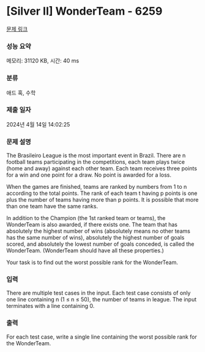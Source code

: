 # [Silver II] WonderTeam - 6259 

[문제 링크](https://www.acmicpc.net/problem/6259) 

### 성능 요약

메모리: 31120 KB, 시간: 40 ms

### 분류

애드 혹, 수학

### 제출 일자

2024년 4월 14일 14:02:25

### 문제 설명

<p>The Brasileiro League is the most important event in Brazil. There are n football teams participating in the competitions, each team plays twice (home and away) against each other team. Each team receives three points for a win and one point for a draw. No point is awarded for a loss.</p>

<p>When the games are finished, teams are ranked by numbers from 1 to n according to the total points. The rank of each team t having p points is one plus the number of teams having more than p points. It is possible that more than one team have the same ranks.</p>

<p>In addition to the Champion (the 1st ranked team or teams), the WonderTeam is also awarded, if there exists one. The team that has absolutely the highest number of wins (absolutely means no other teams has the same number of wins), absolutely the highest number of goals scored, and absolutely the lowest number of goals conceded, is called the WonderTeam. (WonderTeam should have all these properties.)</p>

<p>Your task is to find out the worst possible rank for the WonderTeam.</p>

### 입력 

 <p>There are multiple test cases in the input. Each test case consists of only one line containing n (1 ≤ n ≤ 50), the number of teams in league. The input terminates with a line containing 0.</p>

### 출력 

 <p>For each test case, write a single line containing the worst possible rank for the WonderTeam.</p>

